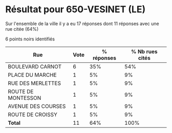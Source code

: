 # Résultat pour 650-VESINET (LE)

Sur l'ensemble de la ville il y a eu 17 réponses dont 11 réponses avec une rue citée (64%)

6 points noirs identifiés

| Rue | Vote | % réponses | % Nb rues cités|
|-----|------|------------|----------------|
| BOULEVARD CARNOT | 6 | 35% | 54%|
| PLACE DU MARCHE | 1 | 5% | 9%|
| RUE DES MERLETTES | 1 | 5% | 9%|
| ROUTE DE MONTESSON | 1 | 5% | 9%|
| AVENUE DES COURSES | 1 | 5% | 9%|
| ROUTE DE CROISSY | 1 | 5% | 9%|
| **Total** | 11 | 64% | 100%|

